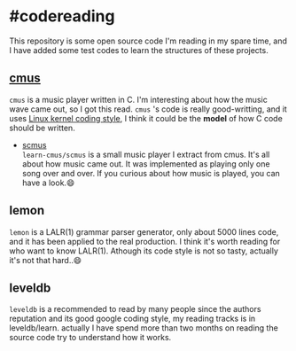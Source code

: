 #codereading
===========
This repository is some open source code I'm reading in my spare time, and I have added some test codes to learn the structures of these projects.

## [cmus](https://github.com/liuluheng/cmus)
`cmus` is a music player written in C. I'm interesting about how the music wave came out, so I got this read. 
`cmus` 's code is really good-writting, and it uses [Linux kernel coding style](http://www.kernel.org/doc/Documentation/CodingStyle), 
    I think it could be the **model** of how C code should be written.


* [scmus](https://github.com/liuluheng/codereading/tree/master/learn-cmus/scmus)    
`learn-cmus/scmus` is a small music player I extract from cmus. It's all about how music came out. It was implemented as playing only one song over and over. If you curious about how music is played, you can have a look.:smile:

## lemon
`lemon` is a LALR(1) grammar parser generator, only about 5000 lines code, and it has been applied to the real production.
I think it's worth reading for who want to know LALR(1). Athough its code style is not so tasty, actually it's not that hard..:smile:

## leveldb
`leveldb` is a recommended to read by many people since the authors reputation and its good google coding style, my reading tracks is in leveldb/learn.
actually I have spend more than two months on reading the source code try to understand how it works.

